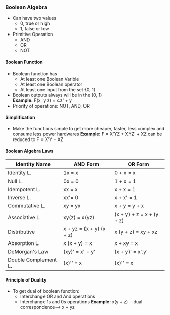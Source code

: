 ### Boolean Algebra
- Can have two values
	* 0, true or high
	* 1, false or low 
- Primitive Operation
	* AND
	* OR 
	* NOT

#### Boolean Function
- Boolean function has 
	* At least one Boolean Varible
	* At least one Boolean operator 
	* At least one input from the set {0, 1} 
- Boolean outputs always will be in the {0, 1}  
**Example:** F(x, y z) = x.z' + y
- Priority of operations: NOT, AND, OR

#### Simplification
- Make the functions simple to get more cheaper, faster, less complex and consume less power hardwares
**Example:** F = X'YZ + XYZ' + XZ can be reduced to F = X'Y + XZ 

#### Boolean Algebra Laws
| Identity  Name  | AND Form | OR Form |
| -----------   | ----------- | -----------|
| Identity L.   | 1x = x      | 0 + x = x  |
| Null L.       | 0x = 0      | 1 + x = 1  |	
| Idempotent L.  | xx = x      | x + x = 1  |		
| Inverse L.    | xx'= 0	    | x + x' = 1 |		
| Commutative L.| xy = yx	    | x + y = y + x |		
| Associative L.| xy(z) = x(yz)	    | (x + y) + z = x + (y + z) |		
| Distributive  | x + yz = (x + y) (x + z)| x (y + z) = xy + xz |		
| Absorption L.   | x (x + y) = x    | x + xy = x |
| DeMorgan's Law   | (xy)' = x' + y' |  (x + y)' = x'.y'|
| Double Complement L.| (x)'' = x |  (x)'' = x |

#### Principle of Duality
- To get dual of boolean function:
	* Interchange OR and And operations 
	* Interchange 1s and 0s operations 
**Example:** x(y + z) --dual correspondence--> x + yz
